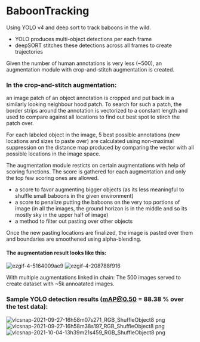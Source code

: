 # BaboonTracking

Using YOLO v4 and deep sort to track baboons in the wild.  
- YOLO produces multi-object detections per each frame
- deepSORT stitches these detections across all frames to create trajectories

Given the number of human annotations is very less (~500), an augmentation module with crop-and-stitch augmentation is created.
### In the crop-and-stitch augmentation:
  an image patch of an object annotation is cropped and put back in a similarly looking neighbour hood patch. To search for such a patch, the border strips around the annotation is vectorized to a constant length and used to compare against all locations to find out best spot to stirch the patch over. 
  
 For each labeled object in the image, 5 best possible annotations (new locations and sizes to paste over) are calculated using non-maximal suppression on the distance map produced by comparing the vector with all possible locations in the image space. 
  
 The augmentation module resticts on certain augmentations with help of scoring functions. The score is gathered for each augmentation and only the top few scoring ones are allowed.
 - a score to favor augmenting bigger objects (as its less meaningful to shuffle small baboons in the given environment)
 - a score to penalize putting the baboons on the very top portions of image (in all the images, the ground horizon is in the middle and so its mostly sky in the upper half of image)
 - a method to filter out pasting over other objects

Once the new pasting locations are finalized, the image is pasted over them and boundaries are smoothened using alpha-blending. 

#### The augmentation result looks like this:
![ezgif-4-5164009ae9](https://user-images.githubusercontent.com/14043633/191661883-6f29cb44-15f2-44bb-87bc-658c6a8088eb.gif)
![ezgif-4-208788f916](https://user-images.githubusercontent.com/14043633/191661891-a336c4c7-ae43-49df-aff2-263e65b7f9ca.gif)

With multiple augmentations linked in chain: The 500 images served to create dataset with ~5k annoatated images. 

### Sample YOLO detection results (mAP@0.50 = 88.38 % over the test data):
![vlcsnap-2021-09-27-16h58m07s271_RGB_ShuffleObject8 png](https://user-images.githubusercontent.com/14043633/191662111-71df4fbf-6479-4c4c-b2c7-4caa000a5cae.png)
![vlcsnap-2021-09-27-16h58m38s197_RGB_ShuffleObject8 png](https://user-images.githubusercontent.com/14043633/191662135-392bb499-4b8e-4472-ab42-ed71852e50b5.png)
![vlcsnap-2021-10-04-13h39m21s459_RGB_ShuffleObject8 png](https://user-images.githubusercontent.com/14043633/191662144-0844e1e6-f7a0-4cbf-b060-8dbb19ce74bd.png)
